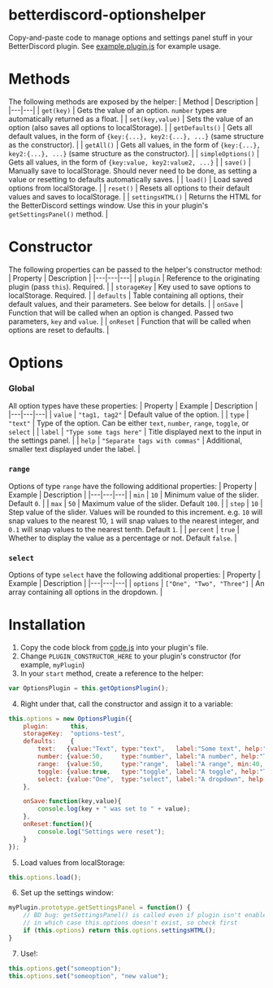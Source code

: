 # betterdiscord-optionshelper
Copy-and-paste code to manage options and settings panel stuff in your BetterDiscord plugin. See [example.plugin.js](example.plugin.js) for example usage.

# Methods
The following methods are exposed by the helper:
| Method | Description |
|---|---|
| `get(key)`       | Gets the value of an option. `number` types are automatically returned as a float. |
| `set(key,value)` | Sets the value of an option (also saves all options to localStorage). |
| `getDefaults()` | Gets all default values, in the form of `{key:{...}, key2:{...}, ...}` (same structure as the constructor). |
| `getAll()` | Gets all values, in the form of `{key:{...}, key2:{...}, ...}` (same structure as the constructor). |
| `simpleOptions()` | Gets all values, in the form of `{key:value, key2:value2, ...}` |
| `save()` | Manually save to localStorage. Should never need to be done, as setting a value or resetting to defaults automatically saves. |
| `load()` | Load saved options from localStorage. |
| `reset()` | Resets all options to their default values and saves to localStorage. |
| `settingsHTML()` | Returns the HTML for the BetterDiscord settings window. Use this in your plugin's `getSettingsPanel()` method. |

# Constructor
The following properties can be passed to the helper's constructor method:
| Property | Description |
|---|---|---|
| `plugin` | Reference to the originating plugin (pass `this`). Required. |
| `storageKey` | Key used to save options to localStorage. Required. |
| `defaults` | Table containing all options, their default values, and their parameters. See below for details. |
| `onSave` | Function that will be called when an option is changed. Passed two parameters, `key` and `value`. |
| `onReset` | Function that will be called when options are reset to defaults. |

# Options
### Global
All option types have these properties:
| Property | Example | Description |
|---|---|---|
| `value` | `"tag1, tag2"` | Default value of the option. |
| `type` | `"text"` | Type of the option. Can be either `text`, `number`, `range`, `toggle`, or `select` |
| `label` | `"Type some tags here"` | Title displayed next to the input in the settings panel. |
| `help` | `"Separate tags with commas"` | Additional, smaller text displayed under the label. |

### `range`
Options of type `range` have the following additional properties:
| Property | Example | Description |
|---|---|---|
| `min` | `10` | Minimum value of the slider. Default `0`. |
| `max` | `50` | Maximum value of the slider. Default `100`. |
| `step` | `10` | Step value of the slider. Values will be rounded to this increment. e.g. `10` will snap values to the nearest 10, `1` will snap values to the nearest integer, and `0.1` will snap values to the nearest tenth. Default `1`. |
| `percent` | `true` | Whether to display the value as a percentage or not. Default `false`. |

### `select`
Options of type `select` have the following additional properties:
| Property | Example | Description |
|---|---|---|
| `options` | `["One", "Two", "Three"]` | An array containing all options in the dropdown. |

# Installation
1. Copy the code block from [code.js](code.js) into your plugin's file.
2. Change `PLUGIN_CONSTRUCTOR_HERE` to your plugin's constructor (for example, `myPlugin`)
3. In your `start` method, create a reference to the helper:

```js
var OptionsPlugin = this.getOptionsPlugin();
```

4. Right under that, call the constructor and assign it to a variable:

```js
this.options = new OptionsPlugin({
    plugin:      this,
    storageKey:  "options-test",
    defaults:    {
        text:   {value:"Text", type:"text",   label:"Some text", help:"This is some help text under the label"},
        number: {value:50,     type:"number", label:"A number", help:"This is some help text under the label"},
        range:  {value:50,     type:"range",  label:"A range", min:40, max:50, percent:false, help:"This is some help text under the label" },
        toggle: {value:true,   type:"toggle", label:"A toggle", help:"This is some help text under the label"},
        select: {value:"One",  type:"select", label:"A dropdown", help:"This is some help text under the label", options:["One", "Two", "Three"]},
    },

    onSave:function(key,value){
        console.log(key + " was set to " + value);
    },
    onReset:function(){
        console.log("Settings were reset");
    }
});
```

5. Load values from localStorage:

```js
this.options.load();
```

6. Set up the settings window:

```js
myPlugin.prototype.getSettingsPanel = function() {
    // BD bug: getSettingsPanel() is called even if plugin isn't enabled
    // in which case this.options doesn't exist, so check first
	if (this.options) return this.options.settingsHTML();
}
```

7. Use!:

```js
this.options.get("someoption");
this.options.set("someoption", "new value");
```